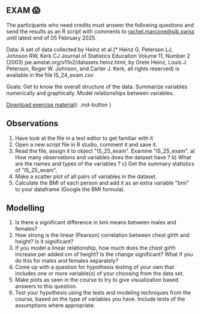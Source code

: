 ## **EXAM** :scream:

The participants who need credits must answer the following questions and send the results as an R script with comments to rachel.marcone@sib.swiss until latest end of 05 February 2025.

Data: A set of data collected by Heinz et al.(* Heinz G, Peterson LJ, Johnson RW, Kerk CJ Journal of Statistics Education Volume 11, Number 2 (2003)
jse.amstat.org/v11n2/datasets.heinz.html, by Grete Heinz, Louis J. Peterson, Roger W. Johnson, and Carter J. Kerk, all rights reserved) is available in the file IS_24_exam.csv


Goals: Get to know the overall structure of the data. Summarize variables numerically and graphically. Model relationships between variables.

[Download exercise material](assets/exercises/IS_25_exam.csv){: .md-button }

## Observations
1. Have look at the file in a text editor to get familiar with it
2. Open a new script file in R studio, comment it and save it.
3. Read the file, assign it to object "IS_25_exam". Examine "IS_25_exam".
a) How many observations and variables does the dataset have ?
b) What are the names and types of the variables ?
c) Get the summary statistics of "IS_25_exam".
4. Make a scatter plot of all pairs of variables in the dataset.
5. Calculate the BMI of each person and add it as an extra variable "bmi" to your dataframe (Google the BMI formula).

## Modelling

1. Is there a significant difference in bmi means between males and females?
2. How strong is the linear (Pearson) correlation between chest girth and height? Is it significant?
3. If you model a linear relationship, how much does the chest girth increase per added cm of height? Is the change significant? What if you do this for males and females separately?
4. Come up with a question for hypothesis testing of your own that includes one or more variable(s) of your choosing from the data set.
5. Make plots as seen in the course to try to give visualization based answers to this question.
6. Test your hypothesis using the tests and modeling techniques from the course, based on the type of variables you have. Include tests of the assumptions where appropriate.

